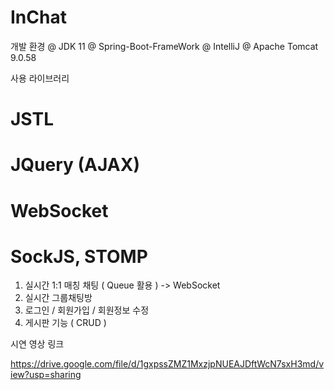 # InChat

개발 환경
@ JDK 11
@ Spring-Boot-FrameWork
@ IntelliJ
@ Apache Tomcat 9.0.58

사용 라이브러리
# JSTL
# JQuery (AJAX)
# WebSocket
# SockJS, STOMP

1. 실시간 1:1 매칭 채팅 ( Queue 활용 ) -> WebSocket 
2. 실시간 그룹채팅방
3. 로그인 / 회원가입 / 회원정보 수정
4. 게시판 기능 ( CRUD )

시연 영상 링크

https://drive.google.com/file/d/1gxpssZMZ1MxzjpNUEAJDftWcN7sxH3md/view?usp=sharing
